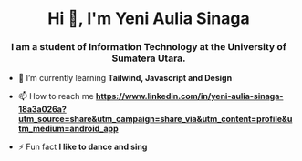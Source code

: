 <h1 align="center">Hi 👋, I'm Yeni Aulia Sinaga</h1>
<h3 align="center">I am a student of Information Technology at the University of Sumatera Utara.</h3>

- 🌱 I’m currently learning **Tailwind, Javascript and Design**

- 📫 How to reach me **https://www.linkedin.com/in/yeni-aulia-sinaga-18a3a026a?utm_source=share&utm_campaign=share_via&utm_content=profile&utm_medium=android_app**

- ⚡ Fun fact **I like to dance and sing**

